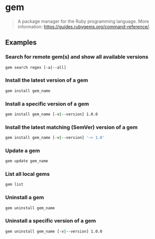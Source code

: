 # gem

> A package manager for the Ruby programming language. More information: <https://guides.rubygems.org/command-reference/>.

## Examples

### Search for remote gem(s) and show all available versions

```bash
gem search regex [-a|--all]
```

### Install the latest version of a gem

```bash
gem install gem_name
```

### Install a specific version of a gem

```bash
gem install gem_name [-v|--version] 1.0.0
```

### Install the latest matching (SemVer) version of a gem

```bash
gem install gem_name [-v|--version] '~> 1.0'
```

### Update a gem

```bash
gem update gem_name
```

### List all local gems

```bash
gem list
```

### Uninstall a gem

```bash
gem uninstall gem_name
```

### Uninstall a specific version of a gem

```bash
gem uninstall gem_name [-v|--version] 1.0.0
```
